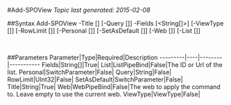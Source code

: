 #Add-SPOView
*Topic last generated: 2015-02-08*


##Syntax
    Add-SPOView -Title [<String>] [-Query [<String>]] -Fields [<String[]>] [-ViewType [<ViewType>]] [-RowLimit [<UInt32>]] [-Personal [<SwitchParameter>]] [-SetAsDefault [<SwitchParameter>]] [-Web [<WebPipeBind>]] [-List [<ListPipeBind>]]

&nbsp;

##Parameters
Parameter|Type|Required|Description
---------|----|--------|-----------
Fields|String[]|True|
List|ListPipeBind|False|The ID or Url of the list.
Personal|SwitchParameter|False|
Query|String|False|
RowLimit|UInt32|False|
SetAsDefault|SwitchParameter|False|
Title|String|True|
Web|WebPipeBind|False|The web to apply the command to. Leave empty to use the current web.
ViewType|ViewType|False|
